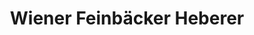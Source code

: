 ---
title: "Wiener Feinbäcker Heberer"
url: /berlin/wiener-feinbaecker-heberer-goerzallee/
shop: Bäckerei
---